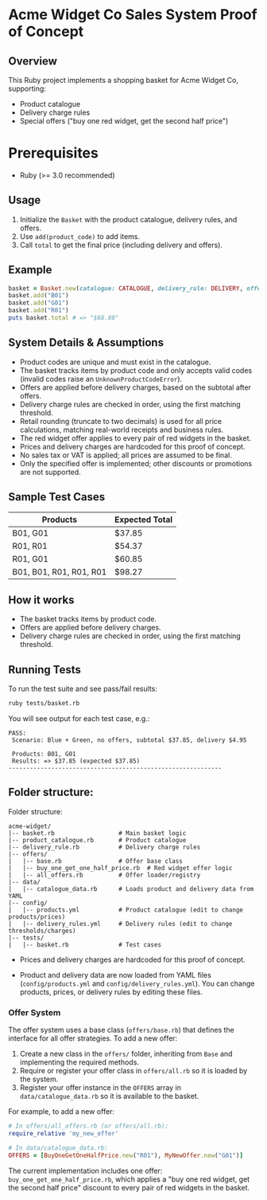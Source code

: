 # Acme Widget Co Sales System Proof of Concept

## Overview

This Ruby project implements a shopping basket for Acme Widget Co, supporting:

- Product catalogue
- Delivery charge rules
- Special offers ("buy one red widget, get the second half price")

# Prerequisites

- Ruby (>= 3.0 recommended)

## Usage

1. Initialize the `Basket` with the product catalogue, delivery rules, and offers.
2. Use `add(product_code)` to add items.
3. Call `total` to get the final price (including delivery and offers).

## Example

```ruby
basket = Basket.new(catalogue: CATALOGUE, delivery_rule: DELIVERY, offers: OFFERS)
basket.add("B01")
basket.add("G01")
basket.add("R01")
puts basket.total # => "$68.80"
```

## System Details & Assumptions

- Product codes are unique and must exist in the catalogue.
- The basket tracks items by product code and only accepts valid codes (invalid codes raise an `UnknownProductCodeError`).
- Offers are applied before delivery charges, based on the subtotal after offers.
- Delivery charge rules are checked in order, using the first matching threshold.
- Retail rounding (truncate to two decimals) is used for all price calculations, matching real-world receipts and business rules.
- The red widget offer applies to every pair of red widgets in the basket.
- Prices and delivery charges are hardcoded for this proof of concept.
- No sales tax or VAT is applied; all prices are assumed to be final.
- Only the specified offer is implemented; other discounts or promotions are not supported.

## Sample Test Cases

| Products                | Expected Total |
| ----------------------- | -------------- |
| B01, G01                | $37.85         |
| R01, R01                | $54.37         |
| R01, G01                | $60.85         |
| B01, B01, R01, R01, R01 | $98.27         |

## How it works

- The basket tracks items by product code.
- Offers are applied before delivery charges.
- Delivery charge rules are checked in order, using the first matching threshold.

## Running Tests

To run the test suite and see pass/fail results:

```sh
ruby tests/basket.rb
```

You will see output for each test case, e.g.:

```
PASS:
 Scenario: Blue + Green, no offers, subtotal $37.85, delivery $4.95

 Products: B01, G01
 Results: => $37.85 (expected $37.85)
------------------------------------------------------------
```

## Folder structure:

Folder structure:

```
acme-widget/
|-- basket.rb                  # Main basket logic
|-- product_catalogue.rb       # Product catalogue
|-- delivery_rule.rb           # Delivery charge rules
|-- offers/
|   |-- base.rb                # Offer base class
|   |-- buy_one_get_one_half_price.rb  # Red widget offer logic
|   |-- all_offers.rb          # Offer loader/registry
|-- data/
|   |-- catalogue_data.rb      # Loads product and delivery data from YAML
|-- config/
|   |-- products.yml           # Product catalogue (edit to change products/prices)
|   |-- delivery_rules.yml     # Delivery rules (edit to change thresholds/charges)
|-- tests/
|   |-- basket.rb              # Test cases
```

- Prices and delivery charges are hardcoded for this proof of concept.

* Product and delivery data are now loaded from YAML files (`config/products.yml` and `config/delivery_rules.yml`).
  You can change products, prices, or delivery rules by editing these files.

### Offer System

The offer system uses a base class (`offers/base.rb`) that defines the interface for all offer strategies. To add a new offer:

1. Create a new class in the `offers/` folder, inheriting from `Base` and implementing the required methods.
2. Require or register your offer class in `offers/all.rb` so it is loaded by the system.
3. Register your offer instance in the `OFFERS` array in `data/catalogue_data.rb` so it is available to the basket.

For example, to add a new offer:

```ruby
# In offers/all_offers.rb (or offers/all.rb):
require_relative 'my_new_offer'

# In data/catalogue_data.rb:
OFFERS = [BuyOneGetOneHalfPrice.new("R01"), MyNewOffer.new("G01")]
```

The current implementation includes one offer: `buy_one_get_one_half_price.rb`, which applies a "buy one red widget, get the second half price" discount to every pair of red widgets in the basket.
